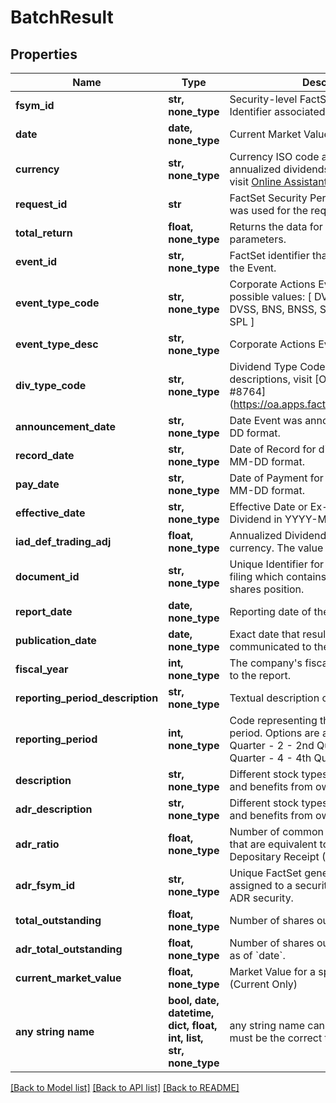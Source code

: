 # BatchResult


## Properties
Name | Type | Description | Notes
------------ | ------------- | ------------- | -------------
**fsym_id** | **str, none_type** | Security-level FactSet Permanent Identifier associated with the identifier. | [optional] 
**date** | **date, none_type** | Current Market Value Date | [optional] 
**currency** | **str, none_type** | Currency ISO code associated with the annualized dividends.For more details, visit [Online Assistant Page #1470](https://oa.apps.factset.com/pages/1470). | [optional] 
**request_id** | **str** | FactSet Security Permanent Identifier that was used for the request. | [optional] 
**total_return** | **float, none_type** | Returns the data for the given input parameters. | [optional] 
**event_id** | **str, none_type** | FactSet identifier that uniquely identifies the Event. | [optional] 
**event_type_code** | **str, none_type** | Corporate Actions Event type code, possible values: [ DVC, DVCD, DRP, DVS, DVSS, BNS, BNSS, SPO, DSR, FSP, RSP, SPL ] | [optional] 
**event_type_desc** | **str, none_type** | Corporate Actions Event type description. | [optional] 
**div_type_code** | **str, none_type** | Dividend Type Code. For code descriptions, visit [Online Assistant Page #8764] (https://oa.apps.factset.com/pages/8764).  | [optional] 
**announcement_date** | **str, none_type** | Date Event was announced in YYYY-MM-DD format. | [optional] 
**record_date** | **str, none_type** | Date of Record for distribution in YYYY-MM-DD format. | [optional] 
**pay_date** | **str, none_type** | Date of Payment for distribution in YYYY-MM-DD format. | [optional] 
**effective_date** | **str, none_type** | Effective Date or Ex-Date of Annualized Dividend in YYYY-MM-DD format. | [optional] 
**iad_def_trading_adj** | **float, none_type** | Annualized Dividend value in the trading currency. The value is adjusted for splits | [optional] 
**document_id** | **str, none_type** | Unique Identifier for each document or filing which contains the outstanding shares position. | [optional] 
**report_date** | **date, none_type** | Reporting date of the position. | [optional] 
**publication_date** | **date, none_type** | Exact date that results have been communicated to the market. | [optional] 
**fiscal_year** | **int, none_type** | The company&#39;s fiscal year corresponding to the report. | [optional] 
**reporting_period_description** | **str, none_type** | Textual description of the reporting period. | [optional] 
**reporting_period** | **int, none_type** | Code representing the unique reporting period. Options are as follows: - 1 - 1st Quarter - 2 - 2nd Quarter - 3 - 3rd Quarter - 4 - 4th Quarter - 6 - Mid-Year  | [optional] 
**description** | **str, none_type** | Different stock types based on the rights and benefits from ownership. | [optional] 
**adr_description** | **str, none_type** | Different stock types based on the rights and benefits from ownership for the ADR. | [optional] 
**adr_ratio** | **float, none_type** | Number of common or ordinary shares that are equivalent to one American Depositary Receipt (ADR). | [optional] 
**adr_fsym_id** | **str, none_type** | Unique FactSet generated identifier assigned to a security, representing the ADR security. | [optional] 
**total_outstanding** | **float, none_type** | Number of shares outstanding as of &#x60;date&#x60;. | [optional] 
**adr_total_outstanding** | **float, none_type** | Number of shares outstanding for the ADR as of &#x60;date&#x60;. | [optional] 
**current_market_value** | **float, none_type** | Market Value for a specified security. (Current Only) | [optional] 
**any string name** | **bool, date, datetime, dict, float, int, list, str, none_type** | any string name can be used but the value must be the correct type | [optional]

[[Back to Model list]](../README.md#documentation-for-models) [[Back to API list]](../README.md#documentation-for-api-endpoints) [[Back to README]](../README.md)


